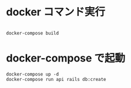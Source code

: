 # docker コマンド実行

```

docker-compose build

```

# docker-compose で起動

```
docker-compose up -d
docker-compose run api rails db:create

```
